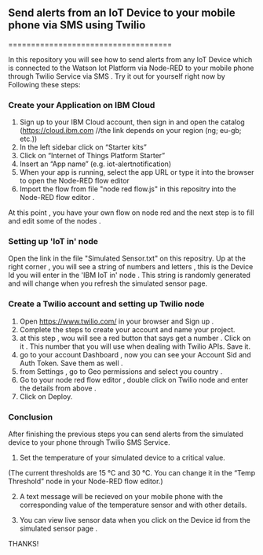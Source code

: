 ## Send alerts from an IoT Device to your mobile phone via SMS using Twilio  

====================================

In this repository you will see how to send alerts from any IoT Device which is connected to the Watson Iot Platform via Node-RED to your mobile phone through Twilio Service via SMS . Try it out for yourself right now by Following these steps:




### Create your Application on IBM Cloud

1. Sign up to your IBM Cloud account, then sign in and open the catalog (https://cloud.ibm.com  //the link depends on your region (ng; eu-gb; etc.))
2. In the left sidebar click on “Starter kits” 
3. Click on “Internet of Things Platform Starter”
4. Insert an “App name” (e.g. iot-alertnotification)
5. When your app is running, select the app URL or type it into the browser to open the Node-RED flow editor
6. Import the flow from file "node red flow.js" in this repositry into the Node-RED flow editor .

At this point , you have your own flow on node red and the next step is to fill and edit some of the nodes . 

### Setting up 'IoT in' node
 Open the link in the file "Simulated Sensor.txt" on this repositry. Up at the right corner , you will see a string of numbers and letters , this is the Device Id you will enter in the 'IBM IoT in' node . This string is randomly generated and will change when you refresh the simulated sensor page.



### Create a Twilio account and setting up Twilio node
1. Open https://www.twilio.com/ in your browser and Sign up . 
2. Complete the steps to create your account and name your project.
3. at this step , wou will see a red button that says get a number . Click on it . This number that you will use when dealing with Twilio APIs. Save it. 
3. go to your account Dashboard , now you can see your Account Sid and Auth Token. Save them as well . 
4. from Settings , go to Geo permissions and select you country .
5. Go to your node red flow editor , double click on Twilio node and enter the details from above . 
6. Click on Deploy.


### Conclusion

After finishing the previous steps you can send alerts from the simulated device to your phone through Twilio SMS Service.

1. Set the temperature of your simulated device to a critical value.

(The current thresholds are 15 °C and 30 °C. You can change it in the “Temp Threshold” node in your Node-RED flow editor.)

2. A text message will be recieved on your mobile phone with the corresponding value of the temperature sensor and with other details.

3. You can view live sensor data when you click on the Device id from the simulated sensor page .

THANKS! 
